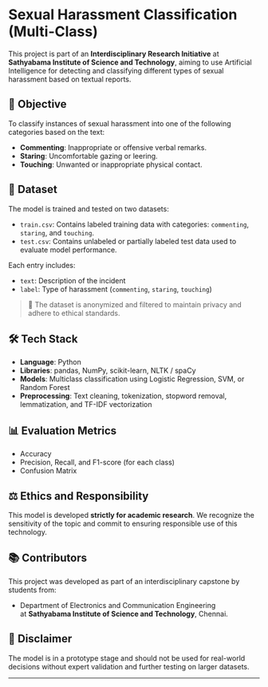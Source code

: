 
# Sexual Harassment Classification (Multi-Class)

This project is part of an **Interdisciplinary Research Initiative** at **Sathyabama Institute of Science and Technology**, aiming to use Artificial Intelligence for detecting and classifying different types of sexual harassment based on textual reports.

## 🧠 Objective

To classify instances of sexual harassment into one of the following categories based on the text:
- **Commenting**: Inappropriate or offensive verbal remarks.
- **Staring**: Uncomfortable gazing or leering.
- **Touching**: Unwanted or inappropriate physical contact.

## 📁 Dataset

The model is trained and tested on two datasets:

- `train.csv`: Contains labeled training data with categories: `commenting`, `staring`, and `touching`.  
- `test.csv`: Contains unlabeled or partially labeled test data used to evaluate model performance.

Each entry includes:
- `text`: Description of the incident  
- `label`: Type of harassment (`commenting`, `staring`, `touching`)

> 🔐 The dataset is anonymized and filtered to maintain privacy and adhere to ethical standards.

## 🛠️ Tech Stack

- **Language**: Python  
- **Libraries**: pandas, NumPy, scikit-learn, NLTK / spaCy  
- **Models**: Multiclass classification using Logistic Regression, SVM, or Random Forest  
- **Preprocessing**: Text cleaning, tokenization, stopword removal, lemmatization, and TF-IDF vectorization  


## 📊 Evaluation Metrics

- Accuracy
- Precision, Recall, and F1-score (for each class)
- Confusion Matrix

## ⚖️ Ethics and Responsibility

This model is developed **strictly for academic research**. We recognize the sensitivity of the topic and commit to ensuring responsible use of this technology.

## 📚 Contributors

This project was developed as part of an interdisciplinary capstone by students from:
- Department of Electronics and Communication Engineering  
at **Sathyabama Institute of Science and Technology**, Chennai.

## 📌 Disclaimer

The model is in a prototype stage and should not be used for real-world decisions without expert validation and further testing on larger datasets.

---
